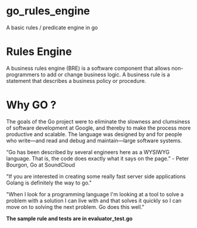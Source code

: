 # go_rules_engine
A basic rules / predicate engine in go


# Rules Engine
A business rules engine (BRE) is a software component that allows non-programmers to add or change business logic. A business rule is a statement that describes a business policy or procedure.

# Why GO ?
  The goals of the Go project were to eliminate the slowness and clumsiness of software development at Google, and thereby to make the process more productive and scalable. The language was designed by and for people who write—and read and debug and maintain—large software systems.

“Go has been described by several engineers here as a WYSIWYG language. That is, the code does exactly what it says on the page.” - Peter Bourgon, Go at SoundCloud

"If you are interested in creating some really fast server side applications Golang is definitely the way to go."

"When I look for a programming language I'm looking at a tool to solve a problem with a solution I can live with and that solves it    quickly so I can move on to solving the next problem. Go does this well."

**The sample rule and tests are in evaluator_test.go**  
